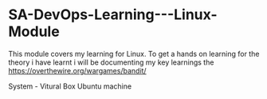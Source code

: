 # SA-DevOps-Learning---Linux-Module

This module covers my learning for Linux. To get a hands on learning for the theory i have learnt i will be documenting my key learnings  the https://overthewire.org/wargames/bandit/ 

System - Vitural Box Ubuntu machine

